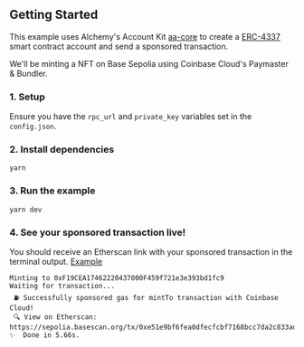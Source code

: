 ## Getting Started

This example uses Alchemy's Account Kit [aa-core](https://accountkit.alchemy.com/packages/aa-core/) to create a [ERC-4337](https://www.erc4337.io/) smart contract account and send a sponsored transaction.

We'll be minting a NFT on Base Sepolia using Coinbase Cloud's Paymaster & Bundler.

### 1. Setup

Ensure you have the `rpc_url` and `private_key` variables set in the `config.json`.

### 2. Install dependencies
```
yarn
```

### 3. Run the example
```
yarn dev
```

### 4. See your sponsored transaction live!
You should receive an Etherscan link with your sponsored transaction in the terminal output. [Example](https://sepolia.basescan.org/tx/0xe51e9bf6fea0dfecfcbf7168bcc7da2c833ad0dcac5651940953a89857674885)

```
Minting to 0xF19CEA17462220437000F459f721e3e393bd1fc9
Waiting for transaction...
 ⛽ Successfully sponsored gas for mintTo transaction with Coinbase Cloud!
 🔍 View on Etherscan: https://sepolia.basescan.org/tx/0xe51e9bf6fea0dfecfcbf7168bcc7da2c833ad0dcac5651940953a89857674885
✨  Done in 5.66s.
```